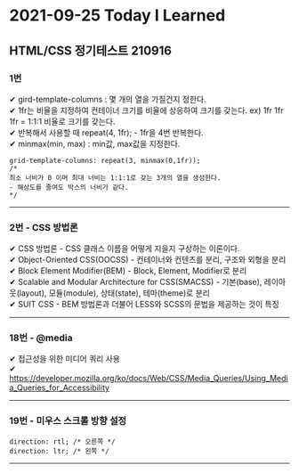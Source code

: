 # 2021-09-25 Today I Learned
## HTML/CSS 정기테스트 210916

### 1번
✔ gird-template-columns : 몇 개의 열을 가질건지 정한다.   
✔ 1fr는 비율을 지정하여 컨테이너 크기를 비율에 상응하여 크기를 갖는다. ex) 1fr 1fr 1fr = 1:1:1 비율로 크기를 갖는다.   
✔ 반복해서 사용할 때 repeat(4, 1fr); - 1fr을 4번 반복한다.   
✔ minmax(min, max) : min값, max값을 지정한다.
~~~
grid-template-columns: repeat(3, minmax(0,1fr));
/* 
최소 너비가 0 이며 최대 너비는 1:1:1로 갖는 3개의 열을 생성한다.
- 해상도를 줄여도 박스의 너비가 같다. 
*/
~~~
***
### 2번 - CSS 방법론
✔ CSS 방법론 - CSS 클래스 이름을 어떻게 지을지 구상하는 이론이다.   
✔ Object-Oriented CSS(OOCSS) - 컨테이너와 컨텐츠를 분리, 구조와 외형을 분리   
✔ Block Element Modifier(BEM) - Block, Element, Modifier로 분리   
✔ Scalable and Modular Architecture for CSS(SMACSS) - 기본(base), 레이아웃(layout), 모듈(module), 상태(state), 테마(theme)로 분리   
✔ SUIT CSS - BEM 방법론과 더불어 LESS와 SCSS의 문법을 제공하는 것이 특징   
***

### 18번 - @media
✔ 접근성을 위한 미디어 쿼리 사용   
✔ https://developer.mozilla.org/ko/docs/Web/CSS/Media_Queries/Using_Media_Queries_for_Accessibility
***

### 19번 - 미우스 스크롤 방향 설정
~~~
direction: rtl; /* 오른쪽 */
direction: ltr; /* 왼쪽 */
~~~
***
